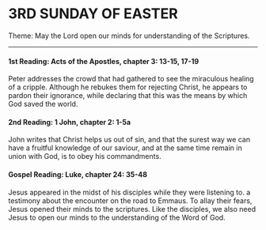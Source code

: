 # 3RD SUNDAY OF EASTER
Theme: May the Lord open our minds for understanding of the Scriptures.

---

#### 1st Reading: Acts of the Apostles, chapter 3: 13-15, 17-19

Peter addresses the crowd that had gathered to see the miraculous healing of a cripple. Although he rebukes them for rejecting Christ, he appears to pardon their ignorance, while declaring that this was the means by which God saved the world.

#### 2nd Reading: 1 John, chapter 2: 1-5a

John writes that Christ helps us out of sin, and that the surest way we can have a fruitful knowledge of our saviour, and at the same time remain in union with God, is to obey his commandments.

#### Gospel Reading: Luke, chapter 24: 35-48

Jesus appeared in the midst of his disciples while they were listening to. a testimony about the encounter on the road to Emmaus. To allay their fears, Jesus opened their minds to the scriptures. Like the disciples, we also need Jesus to open our minds to the understanding of the Word of God.